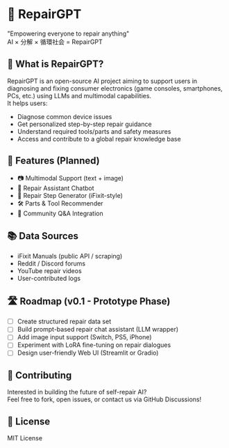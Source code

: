 # 🔧 RepairGPT

"Empowering everyone to repair anything"  
AI × 分解 × 循環社会 = RepairGPT

## 🧠 What is RepairGPT?

RepairGPT is an open-source AI project aiming to support users in diagnosing and fixing consumer electronics (game consoles, smartphones, PCs, etc.) using LLMs and multimodal capabilities.  
It helps users:
- Diagnose common device issues
- Get personalized step-by-step repair guidance
- Understand required tools/parts and safety measures
- Access and contribute to a global repair knowledge base

## 🚀 Features (Planned)

- 📷 Multimodal Support (text + image)
- 🔧 Repair Assistant Chatbot
- 🧩 Repair Step Generator (iFixit-style)
- 🛠️ Parts & Tool Recommender
- 💬 Community Q&A Integration

## 📚 Data Sources

- iFixit Manuals (public API / scraping)
- Reddit / Discord forums
- YouTube repair videos
- User-contributed logs

## 🛣️ Roadmap (v0.1 - Prototype Phase)

- [ ] Create structured repair data set
- [ ] Build prompt-based repair chat assistant (LLM wrapper)
- [ ] Add image input support (Switch, PS5, iPhone)
- [ ] Experiment with LoRA fine-tuning on repair dialogues
- [ ] Design user-friendly Web UI (Streamlit or Gradio)

## 🤝 Contributing

Interested in building the future of self-repair AI?  
Feel free to fork, open issues, or contact us via GitHub Discussions!

## 📄 License

MIT License
